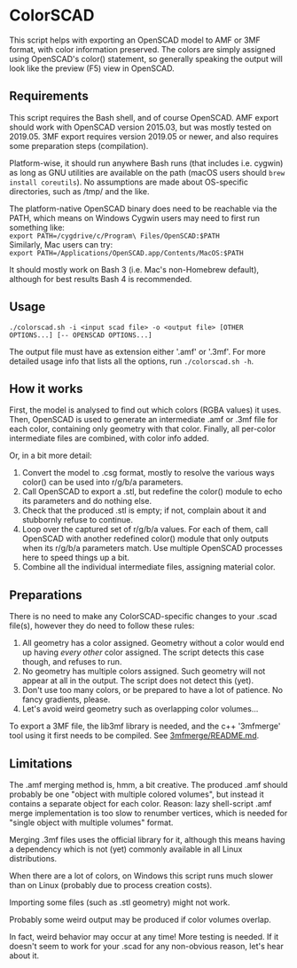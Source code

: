 ColorSCAD
=========
This script helps with exporting an OpenSCAD model to AMF or 3MF format, with color information preserved.
The colors are simply assigned using OpenSCAD's color() statement, so generally speaking the output will look like the
preview (F5) view in OpenSCAD.

Requirements
------------
This script requires the Bash shell, and of course OpenSCAD.
AMF export should work with OpenSCAD version 2015.03, but was mostly tested on 2019.05.
3MF export requires version 2019.05 or newer, and also requires some preparation steps (compilation).

Platform-wise, it should run anywhere Bash runs (that includes i.e. cygwin) as long as GNU utilities are available on the path (macOS users should `brew install coreutils`).
No assumptions are made about OS-specific directories, such as /tmp/ and the like.

The platform-native OpenSCAD binary does need to be reachable via the PATH,
which means on Windows Cygwin users may need to first run something like:\
```export PATH=/cygdrive/c/Program\ Files/OpenSCAD:$PATH```\
Similarly, Mac users can try:\
```export PATH=/Applications/OpenSCAD.app/Contents/MacOS:$PATH```

It should mostly work on Bash 3 (i.e. Mac's non-Homebrew default), although for best results Bash 4 is recommended.

Usage
-----
```./colorscad.sh -i <input scad file> -o <output file> [OTHER OPTIONS...] [-- OPENSCAD OPTIONS...]```

The output file must have as extension either '.amf' or '.3mf'.
For more detailed usage info that lists all the options, run `./colorscad.sh -h`.

How it works
------------
First, the model is analysed to find out which colors (RGBA values) it uses.
Then, OpenSCAD is used to generate an intermediate .amf or .3mf file for each color,
containing only geometry with that color.
Finally, all per-color intermediate files are combined, with color info added.

Or, in a bit more detail:
1) Convert the model to .csg format, mostly to resolve the various ways color() can be used into r/g/b/a parameters.
2) Call OpenSCAD to export a .stl, but redefine the color() module to echo its parameters and do nothing else.
3) Check that the produced .stl is empty; if not, complain about it and stubbornly refuse to continue.
4) Loop over the captured set of r/g/b/a values. For each of them, call OpenSCAD with another redefined color() module
   that only outputs when its r/g/b/a parameters match. Use multiple OpenSCAD processes here to speed things up a bit.
5) Combine all the individual intermediate files, assigning material color.

Preparations
------------
There is no need to make any ColorSCAD-specific changes to your .scad file(s), however they do need to follow these rules:
1) All geometry has a color assigned.
   Geometry without a color would end up having *every other* color assigned. The script detects this case though, and refuses to run.
2) No geometry has multiple colors assigned.
   Such geometry will not appear at all in the output. The script does not detect this (yet).
3) Don't use too many colors, or be prepared to have a lot of patience.
   No fancy gradients, please.
4) Let's avoid weird geometry such as overlapping color volumes...

To export a 3MF file, the lib3mf library is needed, and the c++ '3mfmerge' tool using it first needs to be compiled.
See [3mfmerge/README.md](3mfmerge/README.md).

Limitations
-----------
The .amf merging method is, hmm, a bit creative. The produced .amf should probably be one "object with multiple colored
volumes", but instead it contains a separate object for each color. Reason: lazy shell-script .amf merge
implementation is too slow to renumber vertices, which is needed for "single object with multiple volumes" format.

Merging .3mf files uses the official library for it,
although this means having a dependency which is not (yet) commonly available in all Linux distributions.

When there are a lot of colors, on Windows this script runs much slower than on Linux
(probably due to process creation costs).

Importing some files (such as .stl geometry) might not work.

Probably some weird output may be produced if color volumes overlap.

In fact, weird behavior may occur at any time! More testing is needed.
If it doesn't seem to work for your .scad for any non-obvious reason, let's hear about it.
